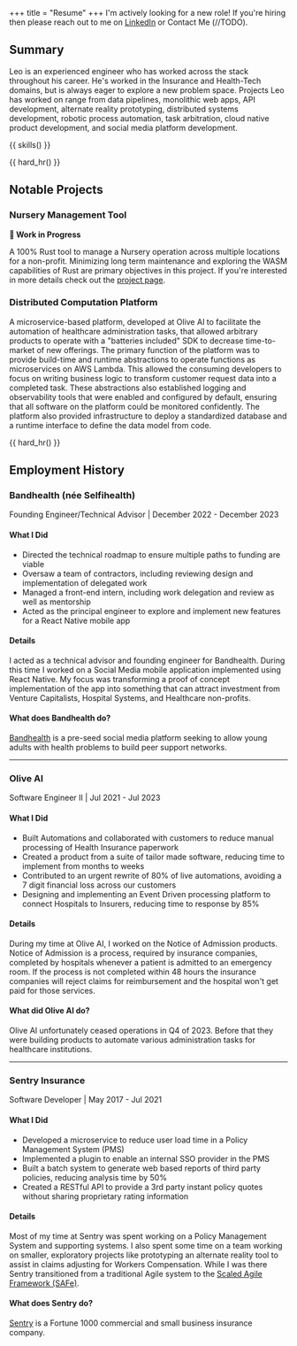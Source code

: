 +++
title = "Resume"
+++
I'm actively looking for a new role! If you're hiring then please reach out to me on [LinkedIn](https://www.linkedin.com/in/leo-skadden/) or Contact Me (//TODO).

## Summary

Leo is an experienced engineer who has worked across the stack throughout his career. He's worked in the Insurance and Health-Tech domains, but is always eager to explore a new problem space. Projects Leo has worked on range from data pipelines, monolithic web apps, API development, alternate reality prototyping, distributed systems development, robotic process automation, task arbitration, cloud native product development, and social media platform development.

{{ skills() }}

{{ hard_hr() }}

## Notable Projects

### Nursery Management Tool

**🚧 Work in Progress**

A 100% Rust tool to manage a Nursery operation across multiple locations for a non-profit. Minimizing long term maintenance and exploring the WASM capabilities of Rust are primary objectives in this project. If you're interested in more details check out the [project page](@/projects/mangrove-manager.md).

### Distributed Computation Platform

A microservice-based platform, developed at Olive AI to facilitate the automation of healthcare administration tasks, that allowed arbitrary products to operate with a "batteries included" SDK to decrease time-to-market of new offerings. The primary function of the platform was to provide build-time and runtime abstractions to operate functions as microservices on AWS Lambda. This allowed the consuming developers to focus on writing business logic to transform customer request data into a completed task. These abstractions also established logging and observability tools that were enabled and configured by default, ensuring that all software on the platform could be monitored confidently. The platform also provided infrastructure to deploy a standardized database and a runtime interface to define the data model from code.

{{ hard_hr() }}

## Employment History

### Bandhealth (née Selfihealth)
Founding Engineer/Technical Advisor | December 2022 - December 2023

#### What I Did
- Directed the technical roadmap to ensure multiple paths to funding are viable
- Oversaw a team of contractors, including reviewing design and implementation of delegated work
- Managed a front-end intern, including work delegation and review as well as mentorship
- Acted as the principal engineer to explore and implement new features for a React Native mobile app

#### Details
I acted as a technical advisor and founding engineer for Bandhealth. During this time I worked on a Social Media mobile application implemented using React Native. My focus was transforming a proof of concept implementation of the app into something that can attract investment from Venture Capitalists, Hospital Systems, and Healthcare non-profits.

#### What does Bandhealth do?
[Bandhealth](https://band.health) is a pre-seed social media platform seeking to allow young adults with health problems to build peer support networks.

---

### Olive AI
Software Engineer II | Jul 2021 - Jul 2023

#### What I Did
- Built Automations and collaborated with customers to reduce manual processing of Health Insurance paperwork
- Created a product from a suite of tailor made software, reducing time to implement from months to weeks
- Contributed to an urgent rewrite of 80% of live automations, avoiding a 7 digit financial loss across our customers
- Designing and implementing an Event Driven processing platform to connect Hospitals to Insurers, reducing time to response by 85%

#### Details

During my time at Olive AI, I worked on the Notice of Admission products. Notice of Admission is a process, required by insurance companies, completed by hospitals whenever a patient is admitted to an emergency room. If the process is not completed within 48 hours the insurance companies will reject claims for reimbursement and the hospital won't get paid for those services.

<!-- TODO: Add more details -->

#### What did Olive AI do?
Olive AI unfortunately ceased operations in Q4 of 2023. Before that they were building products to automate various administration tasks for healthcare institutions.

---

### Sentry Insurance
Software Developer | May 2017 - Jul 2021

#### What I Did
- Developed a microservice to reduce user load time in a Policy Management System (PMS)
- Implemented a plugin to enable an internal SSO provider in the PMS
- Built a batch system to generate web based reports of third party policies, reducing analysis time by 50%
- Created a RESTful API to provide a 3rd party instant policy quotes without sharing proprietary rating information

#### Details
Most of my time at Sentry was spent working on a Policy Management System and supporting systems. I also spent some time on a team working on smaller, exploratory projects like prototyping an alternate reality tool to assist in claims adjusting for Workers Compensation. While I was there Sentry transitioned from a traditional Agile system to the [Scaled Agile Framework (SAFe)](https://scaledagileframework.com).

<!-- TODO: Add more details -->

#### What does Sentry do?
[Sentry](https://www.sentry.com) is a Fortune 1000 commercial and small business insurance company.